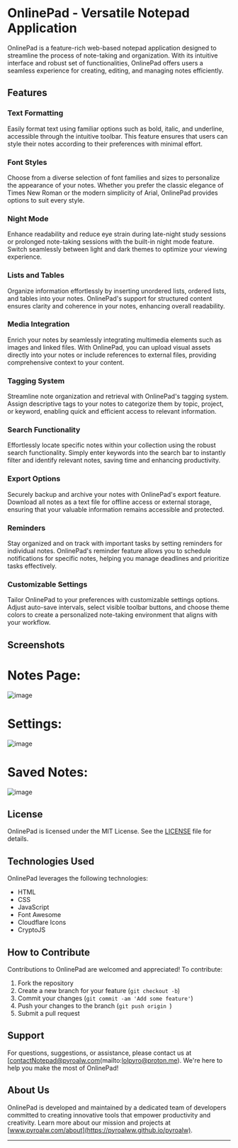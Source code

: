 # OnlinePad - Versatile Notepad Application

OnlinePad is a feature-rich web-based notepad application designed to streamline the process of note-taking and organization. With its intuitive interface and robust set of functionalities, OnlinePad offers users a seamless experience for creating, editing, and managing notes efficiently.

## Features

### Text Formatting
Easily format text using familiar options such as bold, italic, and underline, accessible through the intuitive toolbar. This feature ensures that users can style their notes according to their preferences with minimal effort.

### Font Styles
Choose from a diverse selection of font families and sizes to personalize the appearance of your notes. Whether you prefer the classic elegance of Times New Roman or the modern simplicity of Arial, OnlinePad provides options to suit every style.

### Night Mode
Enhance readability and reduce eye strain during late-night study sessions or prolonged note-taking sessions with the built-in night mode feature. Switch seamlessly between light and dark themes to optimize your viewing experience.

### Lists and Tables
Organize information effortlessly by inserting unordered lists, ordered lists, and tables into your notes. OnlinePad's support for structured content ensures clarity and coherence in your notes, enhancing overall readability.

### Media Integration
Enrich your notes by seamlessly integrating multimedia elements such as images and linked files. With OnlinePad, you can upload visual assets directly into your notes or include references to external files, providing comprehensive context to your content.

### Tagging System
Streamline note organization and retrieval with OnlinePad's tagging system. Assign descriptive tags to your notes to categorize them by topic, project, or keyword, enabling quick and efficient access to relevant information.

### Search Functionality
Effortlessly locate specific notes within your collection using the robust search functionality. Simply enter keywords into the search bar to instantly filter and identify relevant notes, saving time and enhancing productivity.

### Export Options
Securely backup and archive your notes with OnlinePad's export feature. Download all notes as a text file for offline access or external storage, ensuring that your valuable information remains accessible and protected.

### Reminders
Stay organized and on track with important tasks by setting reminders for individual notes. OnlinePad's reminder feature allows you to schedule notifications for specific notes, helping you manage deadlines and prioritize tasks effectively.

### Customizable Settings
Tailor OnlinePad to your preferences with customizable settings options. Adjust auto-save intervals, select visible toolbar buttons, and choose theme colors to create a personalized note-taking environment that aligns with your workflow.

## Screenshots

# Notes Page:
![image](https://github.com/pyroalww/OnlinePad/assets/134533935/46a745bf-87b0-4655-a282-b833a4287e2f)

# Settings:
![image](https://github.com/pyroalww/OnlinePad/assets/134533935/94c749af-095f-4549-8749-8f0ffd4617bd)

# Saved Notes:
![image](https://github.com/pyroalww/OnlinePad/assets/134533935/c1272c31-ff3a-4301-8f70-0cfa4b965e95)



## License

OnlinePad is licensed under the MIT License. See the [LICENSE](LICENSE) file for details.

## Technologies Used

OnlinePad leverages the following technologies:

- HTML
- CSS
- JavaScript
- Font Awesome
- Cloudflare Icons
- CryptoJS

## How to Contribute

Contributions to OnlinePad are welcomed and appreciated! To contribute:

1. Fork the repository
2. Create a new branch for your feature (`git checkout -b`)
3. Commit your changes (`git commit -am 'Add some feature'`)
4. Push your changes to the branch (`git push origin `)
5. Submit a pull request

## Support

For questions, suggestions, or assistance, please contact us at [contactNotepad@pyroalw.com(mailto:lolpyro@proton.me). We're here to help you make the most of OnlinePad!

## About Us

OnlinePad is developed and maintained by a dedicated team of developers committed to creating innovative tools that empower productivity and creativity. Learn more about our mission and projects at [www.pyroalw.com/about](https://pyroalww.github.io/pyroalw).

---
